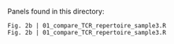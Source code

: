 Panels found in this directory:

```
Fig. 2b | 01_compare_TCR_repertoire_sample3.R
Fig. 2b | 01_compare_TCR_repertoire_sample3.R
```
